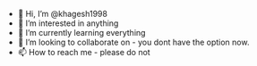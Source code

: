 - 👋 Hi, I’m @khagesh1998
- 👀 I’m interested in anything
- 🌱 I’m currently learning everything
- 💞️ I’m looking to collaborate on - you dont have the option now.
- 📫 How to reach me - please do not

<!---
khagesh1998/khagesh1998 is a ✨ special ✨ repository because its `README.md` (this file) appears on your GitHub profile.
You can click the Preview link to take a look at your changes.
--->
